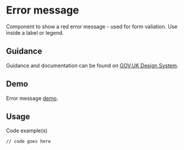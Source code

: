 # Error message

Component to show a red error message - used for form valiation.
Use inside a label or legend.

## Guidance

Guidance and documentation can be found on [GOV.UK Design System](linkgoeshere).

## Demo

Error message [demo](linkgoeshere).

## Usage

Code example(s)

```
// code goes here
```

<!--
## Installation

```
npm install --save @govuk-frontend/error-message
```
-->
